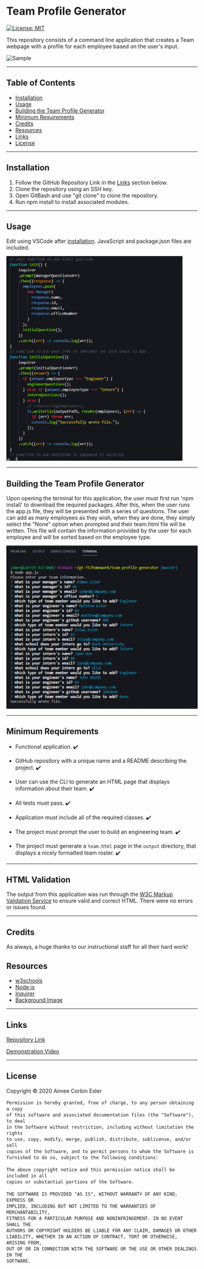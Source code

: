 # Team Profile Generator

[![License: MIT](https://img.shields.io/badge/License-MIT-yellow.svg)](https://opensource.org/licenses/MIT)

This repository consists of a command line application that creates a Team webpage with a profile for each employee based on the user's input.

![Sample]()

---

## Table of Contents

- [Installation](#installation)
- [Usage](#Usage)
- [Building the Team Profile Generator](#building-the-team-profile-generator)
- [Minimum Requirements](#minimum-requirements)
- [Credits](#credits)
- [Resources](#resources)
- [Links](#Links)
- [License](#license)

---

## Installation

1. Follow the GitHub Repository Link in the [Links](#Links) section below.
1. Clone the repository using an SSH key.
1. Open GitBash and use "git clone" to clone the repository.
1. Run npm install to install associated modules.

---

## Usage

Edit using VSCode after [installation](#installation). JavaScript and package.json files are included.

![JS](./assets/readme-images/JS.PNG)

---

## Building the Team Profile Generator

Upon opening the terminal for this application, the user must first run 'npm install' to download the required packages. After this, when the user runs the app.js file, they will be presented with a series of questions. The user can add as many employees as they wish, when they are done, they simply select the "None" option when prompted and their team.html file will be written. This file will contain the information provided by the user for each employee and will be sorted based on the employee type.

![User Questions](./assets/readme-images/user.PNG)

---

## Minimum Requirements

- Functional application. :heavy_check_mark:

- GitHub repository with a unique name and a README describing the project. :heavy_check_mark:

- User can use the CLI to generate an HTML page that displays information about their team. :heavy_check_mark:

- All tests must pass. :heavy_check_mark:

- Application must include all of the required classes. :heavy_check_mark:

- The project must prompt the user to build an engineering team. :heavy_check_mark:

- The project must generate a `team.html` page in the `output` directory, that displays a nicely formatted team roster. :heavy_check_mark:

---

## HTML Validation

The output from this application was run through the [W3C Markup Validation Service](https://validator.w3.org/) to ensure valid and correct HTML. There were no errors or issues found.

---

## Credits

As always, a huge thanks to our instructional staff for all their hard work!

## Resources

- [w3schools](https://www.w3schools.com)
- [Node.js](https://nodejs.org/en/)
- [Inquirer](https://www.npmjs.com/package/inquirer)
- [Background Image](https://pixabay.com/vectors/computer-cyber-circuitry-circuits-3163437/)

---

## Links

[Repository Link](https://github.com/aimeecesler/team-profile-generator)

[Demonstration Video](https://drive.google.com/file/d/1kLhxUjcHgLvysOqys87CA0C01n74hK8a/view)

---

## License

Copyright &copy; 2020 Aimee Corbin Esler

    Permission is hereby granted, free of charge, to any person obtaining a copy
    of this software and associated documentation files (the "Software"), to deal
    in the Software without restriction, including without limitation the rights
    to use, copy, modify, merge, publish, distribute, sublicense, and/or sell
    copies of the Software, and to permit persons to whom the Software is
    furnished to do so, subject to the following conditions:

    The above copyright notice and this permission notice shall be included in all
    copies or substantial portions of the Software.

    THE SOFTWARE IS PROVIDED "AS IS", WITHOUT WARRANTY OF ANY KIND, EXPRESS OR
    IMPLIED, INCLUDING BUT NOT LIMITED TO THE WARRANTIES OF MERCHANTABILITY,
    FITNESS FOR A PARTICULAR PURPOSE AND NONINFRINGEMENT. IN NO EVENT SHALL THE
    AUTHORS OR COPYRIGHT HOLDERS BE LIABLE FOR ANY CLAIM, DAMAGES OR OTHER
    LIABILITY, WHETHER IN AN ACTION OF CONTRACT, TORT OR OTHERWISE, ARISING FROM,
    OUT OF OR IN CONNECTION WITH THE SOFTWARE OR THE USE OR OTHER DEALINGS IN THE
    SOFTWARE.
